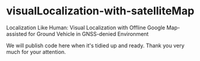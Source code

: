 # visualLocalization-with-satelliteMap

Localization Like Human: Visual Localization with Offline Google Map-assisted for Ground Vehicle in GNSS-denied Environment



We will publish code here when it's tidied up and ready. Thank you very much for your attention.